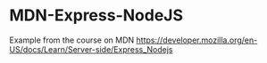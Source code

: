 # MDN-Express-NodeJS
Example from the course on MDN
https://developer.mozilla.org/en-US/docs/Learn/Server-side/Express_Nodejs
